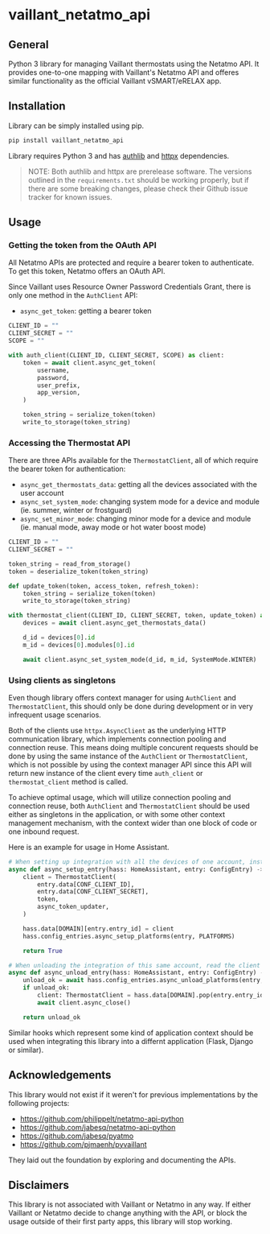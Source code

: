 # vaillant_netatmo_api

## General

Python 3 library for managing Vaillant thermostats using the Netatmo API. It provides one-to-one mapping with Vaillant's Netatmo API and offeres similar functionality as the official Vaillant vSMART/eRELAX app.

## Installation

Library can be simply installed using pip.

```bash
pip install vaillant_netatmo_api
```

Library requires Python 3 and has [authlib](https://github.com/lepture/authlib) and [httpx](https://github.com/encode/httpx) dependencies.

> NOTE: Both authlib and httpx are prerelease software. The versions outlined in the `requirements.txt` should be working properly, but if there are some breaking changes, please check their Github issue tracker for known issues.

## Usage

### Getting the token from the OAuth API

All Netatmo APIs are protected and require a bearer token to authenticate. To get this token, Netatmo offers an OAuth API.

Since Vaillant uses Resource Owner Password Credentials Grant, there is only one method in the `AuthClient` API:

* `async_get_token`: getting a bearer token

```python
CLIENT_ID = ""
CLIENT_SECRET = ""
SCOPE = ""

with auth_client(CLIENT_ID, CLIENT_SECRET, SCOPE) as client:
    token = await client.async_get_token(
        username,
        password,
        user_prefix,
        app_version,
    )

    token_string = serialize_token(token)
    write_to_storage(token_string)
```

### Accessing the Thermostat API

There are three APIs available for the `ThermostatClient`, all of which require the bearer token for authentication:

* `async_get_thermostats_data`: getting all the devices associated with the user account
* `async_set_system_mode`: changing system mode for a device and module (ie. summer, winter or frostguard)
* `async_set_minor_mode`: changing minor mode for a device and module (ie. manual mode, away mode or hot water boost mode)

```python
CLIENT_ID = ""
CLIENT_SECRET = ""

token_string = read_from_storage()
token = deserialize_token(token_string)

def update_token(token, access_token, refresh_token):
    token_string = serialize_token(token)
    write_to_storage(token_string)

with thermostat_client(CLIENT_ID, CLIENT_SECRET, token, update_token) as client:
    devices = await client.async_get_thermostats_data()

    d_id = devices[0].id
    m_id = devices[0].modules[0].id

    await client.async_set_system_mode(d_id, m_id, SystemMode.WINTER)
```

### Using clients as singletons

Even though library offers context manager for using `AuthClient` and `ThermostatClient`, this should only be done during development or in very infrequent usage scenarios.

Both of the clients use `httpx.AsyncClient` as the underlying HTTP communication library, which implements connection pooling and connection reuse. This means doing multiple concurent requests should be done by using the same instance of the `AuthClient` or `ThermostatClient`, which is not possible by using the context manager API since this API will return new instance of the client every time `auth_client` or `thermostat_client` method is called.

To achieve optimal usage, which will utilize connection pooling and connection reuse, both `AuthClient` and `ThermostatClient` should be used either as singletons in the application, or with some other context management mechanism, with the context wider than one block of code or one inbound request.

Here is an example for usage in Home Assistant.

```python
# When setting up integration with all the devices of one account, instantiate and store the client in a configuration memory store
async def async_setup_entry(hass: HomeAssistant, entry: ConfigEntry) -> bool:
    client = ThermostatClient(
        entry.data[CONF_CLIENT_ID],
        entry.data[CONF_CLIENT_SECRET],
        token,
        async_token_updater,
    )

    hass.data[DOMAIN][entry.entry_id] = client
    hass.config_entries.async_setup_platforms(entry, PLATFORMS)

    return True

# When unloading the integration of this same account, read the client and close it manually
async def async_unload_entry(hass: HomeAssistant, entry: ConfigEntry) -> bool:
    unload_ok = await hass.config_entries.async_unload_platforms(entry, PLATFORMS)
    if unload_ok:
        client: ThermostatClient = hass.data[DOMAIN].pop(entry.entry_id)
        await client.async_close()

    return unload_ok
```

Similar hooks which represent some kind of application context should be used when integrating this library into a differnt application (Flask, Django or similar).

## Acknowledgements

This library would not exist if it weren't for previous implementations by the following projects:

* https://github.com/philippelt/netatmo-api-python
* https://github.com/jabesq/netatmo-api-python
* https://github.com/jabesq/pyatmo
* https://github.com/pjmaenh/pyvaillant

They laid out the foundation by exploring and documenting the APIs.

## Disclaimers

This library is not associated with Vaillant or Netatmo in any way. If either Vaillant or Netatmo decide to change anything with the API, or block the usage outside of their first party apps, this library will stop working.